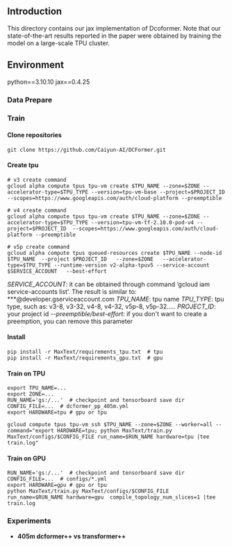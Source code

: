 ## Introduction
This directory contains our jax implementation of Dcoformer. Note that our state-of-the-art results reported in the paper were obtained by training the model on a large-scale TPU cluster.

## Environment
python==3.10.10
jax==0.4.25


### Data Prepare


### Train
#### Clone repositories
    git clone https://github.com/Caiyun-AI/DCFormer.git

#### Create tpu
    # v3 create command
    gcloud alpha compute tpus tpu-vm create $TPU_NAME --zone=$ZONE --accelerator-type=$TPU_TYPE --version=tpu-vm-base --project=$PROJECT_ID  --scopes=https://www.googleapis.com/auth/cloud-platform --preemptible

    # v4 create command
    gcloud alpha compute tpus tpu-vm create $TPU_NAME --zone=$ZONE --accelerator-type=$TPU_TYPE --version=tpu-vm-tf-2.10.0-pod-v4 --project=$PROJECT_ID  --scopes=https://www.googleapis.com/auth/cloud-platform --preemptible
  
    # v5p create command
    gcloud alpha compute tpus queued-resources create $TPU_NAME --node-id $TPU_NAME  --project $PROJECT_ID   --zone=$ZONE   --accelerator-type=$TPU_TYPE --runtime-version v2-alpha-tpuv5 --service-account $SERVICE_ACCOUNT   --best-effort

*SERVICE_ACCOUNT*: it can be obtained through command ‘gcloud iam service-accounts list’. The result is similar to: ***@developer.gserviceaccount.com
*TPU_NAME*: tpu name
*TPU_TYPE*: tpu type, such as: v3-8, v3-32, v4-8, v4-32, v5p-8, v5p-32.....
*PROJECT_ID*: your project id
*--preemptible/best-effort*: if you don't want to create a preemption, you can remove this parameter

#### Install
    pip install -r MaxText/requirements_tpu.txt  # tpu
    pip install -r MaxText/requirements_gpu.txt  # gpu

#### Train on TPU
    export TPU_NAME=...
    export ZONE=...
    RUN_NAME='gs:/...'  # checkpoint and tensorboard save dir
    CONFIG_FILE=...  # dcformer_pp_405m.yml
    export HARDWARE=tpu # gpu or tpu

    gcloud compute tpus tpu-vm ssh $TPU_NAME --zone=$ZONE --worker=all --command="export HARDWARE=tpu; python MaxText/train.py MaxText/configs/$CONFIG_FILE run_name=$RUN_NAME hardware=tpu |tee train.log"

#### Train on GPU
    RUN_NAME='gs:/...'  # checkpoint and tensorboard save dir
    CONFIG_FILE=...  # configs/*.yml
    export HARDWARE=gpu # gpu or tpu
    python MaxText/train.py MaxText/configs/$CONFIG_FILE run_name=$RUN_NAME hardware=gpu  compile_topology_num_slices=1 |tee train.log


### Experiments

- **405m dcformer++ vs transformer++**




